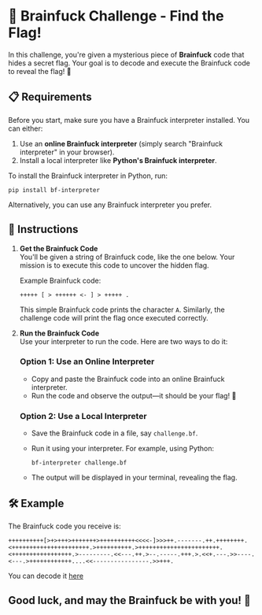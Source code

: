 # 🧠 Brainfuck Challenge - Find the Flag!

In this challenge, you're given a mysterious piece of **Brainfuck** code that hides a secret flag. Your goal is to decode and execute the Brainfuck code to reveal the flag! 🏁

## 📋 Requirements

Before you start, make sure you have a Brainfuck interpreter installed. You can either:

1. Use an **online Brainfuck interpreter** (simply search "Brainfuck interpreter" in your browser).
2. Install a local interpreter like **Python's Brainfuck interpreter**.

To install the Brainfuck interpreter in Python, run:
```
pip install bf-interpreter
```

Alternatively, you can use any Brainfuck interpreter you prefer.

## 🚀 Instructions

1. **Get the Brainfuck Code**  
   You'll be given a string of Brainfuck code, like the one below. Your mission is to execute this code to uncover the hidden flag.

   Example Brainfuck code:
   ```
   +++++ [ > ++++++ <- ] > +++++ . 
   ```

   This simple Brainfuck code prints the character `A`. Similarly, the challenge code will print the flag once executed correctly.

2. **Run the Brainfuck Code**  
   Use your interpreter to run the code. Here are two ways to do it:

   ### Option 1: Use an Online Interpreter

   - Copy and paste the Brainfuck code into an online Brainfuck interpreter.
   - Run the code and observe the output—it should be your flag! 🚩

   ### Option 2: Use a Local Interpreter

   - Save the Brainfuck code in a file, say `challenge.bf`.
   - Run it using your interpreter. For example, using Python:
     ```
     bf-interpreter challenge.bf
     ```

   - The output will be displayed in your terminal, revealing the flag.

## 🛠️ Example

The Brainfuck code you receive is:
```
++++++++++[>+>+++>+++++++>++++++++++<<<<-]>>>++.-------.++.++++++++.<++++++++++++++++++++++.>++++++++++.>+++++++++++++++++++++++.<+++++++++++++++++.>---------.<<---.++.>--.-----.+++.>.<<+.---.>>----.<---.>++++++++++++....<<----------------.>>+++.
```

You can decode it [here](https://www.dcode.fr/brainfuck-language)



## Good luck, and may the Brainfuck be with you! 🧩
